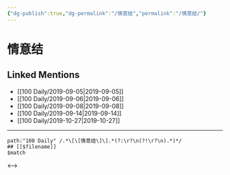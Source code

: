 ```yaml
---
{"dg-publish":true,"dg-permalink":"/情意结","permalink":"/情意结/"}
---
```


# 情意结

## Linked Mentions
- [[100 Daily/2019-09-05\|2019-09-05]]
- [[100 Daily/2019-09-06\|2019-09-06]]
- [[100 Daily/2019-09-08\|2019-09-08]]
- [[100 Daily/2019-09-14\|2019-09-14]]
- [[100 Daily/2019-10-27\|2019-10-27]]


---

```expander
path:"100 Daily" /.*\[\[情意结\]\].*(?:\r?\n(?!\r?\n).*)*/
## [[$filename]]
$match
```

<-->